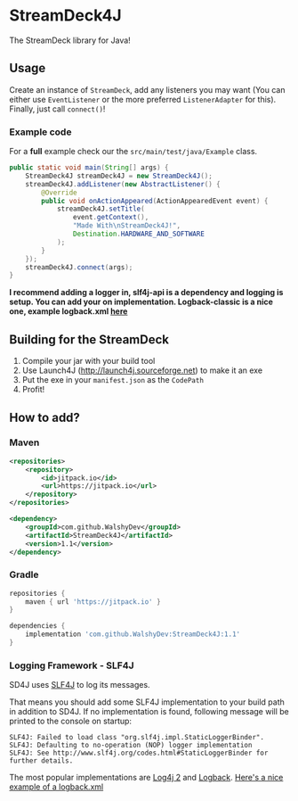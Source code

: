 # StreamDeck4J
The StreamDeck library for Java!

## Usage
Create an instance of `StreamDeck`, add any listeners you may want (You can either use `EventListener` or the more preferred `ListenerAdapter` for this). Finally, just call `connect()`!

### Example code
For a **full** example check our the `src/main/test/java/Example` class.
```java
public static void main(String[] args) {
    StreamDeck4J streamDeck4J = new StreamDeck4J();
    streamDeck4J.addListener(new AbstractListener() {
        @Override
        public void onActionAppeared(ActionAppearedEvent event) {
            streamDeck4J.setTitle(
                event.getContext(),
                "Made With\nStreamDeck4J!",
                Destination.HARDWARE_AND_SOFTWARE
            );
        }
    });
    streamDeck4J.connect(args);
}
```

**I recommend adding a logger in, slf4j-api is a dependency and logging is setup. You can add your on implementation. Logback-classic is a nice one, example logback.xml [here](https://gist.github.com/WalshyDev/dfcd1f155b71c68bf596deb44bf6e15f)**

## Building for the StreamDeck
1. Compile your jar with your build tool
2. Use Launch4J (http://launch4j.sourceforge.net) to make it an exe
3. Put the exe in your `manifest.json` as the `CodePath`
4. Profit!

## How to add?
### Maven
```xml
<repositories>
	<repository>
	    <id>jitpack.io</id>
		<url>https://jitpack.io</url>
	</repository>
</repositories>

<dependency>
    <groupId>com.github.WalshyDev</groupId>
    <artifactId>StreamDeck4J</artifactId>
    <version>1.1</version>
</dependency>
```

### Gradle
```groovy
repositories {
    maven { url 'https://jitpack.io' }
}

dependencies {
    implementation 'com.github.WalshyDev:StreamDeck4J:1.1'
}
```

### Logging Framework - SLF4J
SD4J uses [SLF4J](https://www.slf4j.org/) to log its messages.

That means you should add some SLF4J implementation to your build path in addition to SD4J.
If no implementation is found, following message will be printed to the console on startup:
```
SLF4J: Failed to load class "org.slf4j.impl.StaticLoggerBinder".
SLF4J: Defaulting to no-operation (NOP) logger implementation
SLF4J: See http://www.slf4j.org/codes.html#StaticLoggerBinder for further details.
```

The most popular implementations are [Log4j 2](https://logging.apache.org/log4j/2.x/) and [Logback](https://logback.qos.ch/). [Here's a nice example of a logback.xml](https://gist.github.com/WalshyDev/dfcd1f155b71c68bf596deb44bf6e15f)
<!-- TODO: Implement fallback logger -->